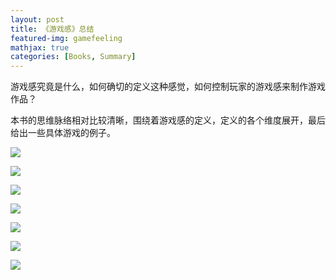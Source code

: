 ```yaml
---
layout: post
title: 《游戏感》总结
featured-img: gamefeeling
mathjax: true
categories: [Books, Summary]
---
```


游戏感究竟是什么，如何确切的定义这种感觉，如何控制玩家的游戏感来制作游戏作品？

<!--more-->

本书的思维脉络相对比较清晰，围绕着游戏感的定义，定义的各个维度展开，最后给出一些具体游戏的例子。


![]({{site.img_url}}/books/game_feeling/1.png)

![]({{site.img_url}}/books/game_feeling/2.png)

![]({{site.img_url}}/books/game_feeling/3.png)

![]({{site.img_url}}/books/game_feeling/4.png)

![]({{site.img_url}}/books/game_feeling/5.png)

![]({{site.img_url}}/books/game_feeling/6.png)

![]({{site.img_url}}/books/game_feeling/7.png)

